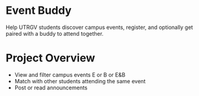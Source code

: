 # Event Buddy
Help UTRGV students discover campus events, register, and optionally get paired with a buddy to attend together.


# Project Overview
- View and filter campus events E or B or E&B
- Match with other students attending the same event
- Post or read announcements

